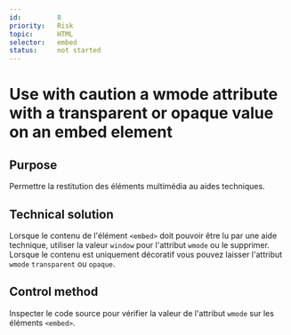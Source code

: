 ```yaml
---
id:         8
priority:   Risk
topic:      HTML
selector:   embed
status:     not started
---
```


# Use with caution a wmode attribute with a transparent or opaque value on an embed element

## Purpose

Permettre la restitution des éléments multimédia au aides techniques.

## Technical solution

Lorsque le contenu de l'élément `<embed>` doit pouvoir être lu par une aide technique, utiliser la valeur `window` pour l'attribut `wmode` ou le supprimer. Lorsque le contenu est uniquement décoratif vous pouvez laisser l'attribut `wmode` `transparent` ou `opaque`.

## Control method

Inspecter le code source pour vérifier la valeur de l'attribut `wmode` sur les éléments `<embed>`.

